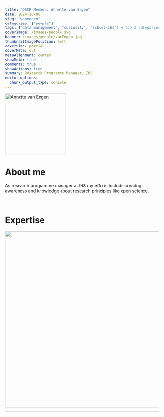 ```yaml
---
title: "OSCR Member: Annette van Engen"
date: 2024-10-06
slug: "vanengen"
categories: ["people"]
tags: ["data management", "curiosity", "school-ihs"] # top 3 categories + unique + school
coverImage: /images/people.svg
banner: /images/people/vanEngen.jpg
thumbnailImagePosition: left
coverSize: partial
coverMeta: out
metaAlignment: center
showMeta: true
comments: true
showActions: true
summary: Research Programme Manager, IHS
editor_options: 
  chunk_output_type: console
---
```


<!-- EMAIL -->
<p>
  <a href="mailto:vanengen@ihs.nl">
  <img border="0" alt="Annette van Engen" src="/images/people/vanEngen.jpg" width="200" height="200" align="center">
  </a>
</p>


<p align="center">
<!--  CV
  <a href="" class="fa-solid fa-file" style="color:#000000;">
  </a> -->

<!-- TWITTER 
  <a href="" class="fa-brands fa-x-twitter" style="color:#000000;">
  </a>
  -->

<!-- GOOGLE SCHOLAR
  <a href="" class="fa-brands fa-google-scholar" style="color:#000000;">
  </a>
  -->
  
<!-- RESEARCHGATE 
  <a href="" class="fa-brands fa-researchgate" style="color:#000000;">
  </a>
   --> 
  
<!-- LINKEDIN -->  
  <a href="https://www.linkedin.com/in/annettevanengen/" class="fa-brands fa-linkedin" style="color:#000000;">
  </a> 
  
  <!-- ORCID 
  <a href="" class="fa-brands fa-orcid" style="color:#000000;">
  </a> -->

<!-- PERSONAL WEBSITE -->
  <a href="https://www.ihs.nl/en/about/ihs-staff/ihs-professional-services-staff/annette-van-engen" class="fa-solid fa-link" style="color:#000000;">
  </a> 

<!-- GITHUB 
  <a href="" class="fa-brands fa-github" style="color:#000000;"> 
  </a> -->
</p>

# About me

As research programme manager at IHS my efforts include creating awareness and knowledge about research principles like open science.

<BR>

<!-- # Expertise -->
# Expertise 
<img src="{{< blogdown/postref >}}index_files/figure-html/radarPlot-1.png" width="576" />




***


